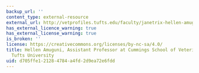 ```yaml
---
backup_url: ''
content_type: external-resource
external_url: http://vetprofiles.tufts.edu/faculty/janetrix-hellen-amuguni
has_external_licence_warning: true
has_external_license_warning: true
is_broken: ''
license: https://creativecommons.org/licenses/by-nc-sa/4.0/
title: Hellen Amuguni, Assistant Professor at Cummings School of Veterinary Medicine,
  Tufts University
uid: d705ffe1-2128-4784-a4fd-2d9ea72e6fdd
---
```

